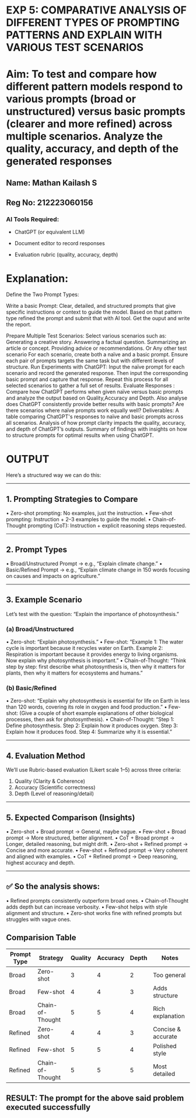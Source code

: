 

# EXP 5: COMPARATIVE ANALYSIS OF DIFFERENT TYPES OF PROMPTING PATTERNS AND EXPLAIN WITH VARIOUS TEST SCENARIOS

# Aim: To test and compare how different pattern models respond to various prompts (broad or unstructured) versus basic prompts (clearer and more refined) across multiple scenarios.  Analyze the quality, accuracy, and depth of the generated responses 

## Name: Mathan Kailash S
## Reg No: 212223060156

### AI Tools Required:

* ChatGPT (or equivalent LLM)
 
* Document editor to record responses

* Evaluation rubric (quality, accuracy, depth)

# Explanation: 
Define the Two Prompt Types:

Write a basic Prompt: Clear, detailed, and structured prompts that give specific instructions or context to guide the model.
Based on that pattern type refined the prompt and submit that with AI tool.
Get the ouput and write the report.

Prepare Multiple Test Scenarios:
Select various scenarios such as:
Generating a creative story.
Answering a factual question.
Summarizing an article or concept.
Providing advice or recommendations.
Or Any other test scenario
For each scenario, create both a naïve and a basic prompt. Ensure each pair of prompts targets the same task but with different levels of structure.
Run Experiments with ChatGPT:
Input the naïve prompt for each scenario and record the generated response.
Then input the corresponding basic prompt and capture that response.
Repeat this process for all selected scenarios to gather a full set of results.
Evaluate Responses : 
	Compare how ChatGPT performs when given naïve versus basic prompts and analyze the output based on Quality,Accuracy and Depth. Also analyse does ChatGPT consistently provide better results with basic prompts? Are there scenarios where naïve prompts work equally well?
Deliverables:
A table comparing ChatGPT's responses to naïve and basic prompts across all scenarios.
Analysis of how prompt clarity impacts the quality, accuracy, and depth of ChatGPT’s outputs.
Summary of findings with insights on how to structure prompts for optimal results when using ChatGPT.


# OUTPUT

Here’s a structured way we can do this:
________________________________________
## 1. Prompting Strategies to Compare
•	Zero-shot prompting: No examples, just the instruction.
•	Few-shot prompting: Instruction + 2–3 examples to guide the model.
•	Chain-of-Thought prompting (CoT): Instruction + explicit reasoning steps requested.
________________________________________
## 2. Prompt Types
•	Broad/Unstructured Prompt → e.g., “Explain climate change.”
•	Basic/Refined Prompt → e.g., “Explain climate change in 150 words focusing on causes and impacts on agriculture.”
________________________________________
## 3. Example Scenario
Let’s test with the question:
“Explain the importance of photosynthesis.”
### (a) Broad/Unstructured
•	Zero-shot:
“Explain photosynthesis.”
•	Few-shot:
“Example 1: The water cycle is important because it recycles water on Earth.
Example 2: Respiration is important because it provides energy to living organisms.
Now explain why photosynthesis is important.”
•	Chain-of-Thought:
“Think step by step: first describe what photosynthesis is, then why it matters for plants, then why it matters for ecosystems and humans.”
### (b) Basic/Refined
•	Zero-shot:
“Explain why photosynthesis is essential for life on Earth in less than 120 words, covering its role in oxygen and food production.”
•	Few-shot:
(Give a couple of short example explanations of other biological processes, then ask for photosynthesis).
•	Chain-of-Thought:
“Step 1: Define photosynthesis. Step 2: Explain how it produces oxygen. Step 3: Explain how it produces food. Step 4: Summarize why it is essential.”
________________________________________
## 4. Evaluation Method
We’ll use Rubric-based evaluation (Likert scale 1–5) across three criteria:
1.	Quality (Clarity & Coherence)
2.	Accuracy (Scientific correctness)
3.	Depth (Level of reasoning/detail)
________________________________________
## 5. Expected Comparison (Insights)
•	Zero-shot + Broad prompt → General, maybe vague.
•	Few-shot + Broad prompt → More structured, better alignment.
•	CoT + Broad prompt → Longer, detailed reasoning, but might drift.
•	Zero-shot + Refined prompt → Concise and more accurate.
•	Few-shot + Refined prompt → Very coherent and aligned with examples.
•	CoT + Refined prompt → Deep reasoning, highest accuracy and depth.
________________________________________
## ✅ So the analysis shows:
•	Refined prompts consistently outperform broad ones.
•	Chain-of-Thought adds depth but can increase verbosity.
•	Few-shot helps with style alignment and structure.
•	Zero-shot works fine with refined prompts but struggles with vague ones.
## Comparision Table

| Prompt Type | Strategy         | Quality | Accuracy | Depth | Notes              |
| ----------- | ---------------- | ------- | -------- | ----- | ------------------ |
| Broad       | Zero-shot        | 3       | 4        | 2     | Too general        |
| Broad       | Few-shot         | 4       | 4        | 3     | Adds structure     |
| Broad       | Chain-of-Thought | 5       | 5        | 4     | Rich explanation   |
| Refined     | Zero-shot        | 4       | 4        | 3     | Concise & accurate |
| Refined     | Few-shot         | 5       | 5        | 4     | Polished style     |
| Refined     | Chain-of-Thought | 5       | 5        | 5     | Most detailed      |





## RESULT: The prompt for the above said problem executed successfully
